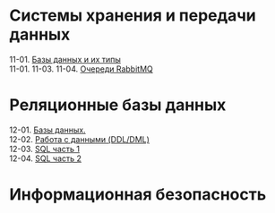 # Системы хранения и передачи данных
  11-01. [Базы данных и их типы](https://github.com/OctaPod/Homework5/blob/main/11-01.md)  
  11-01.
  11-03.
  11-04. [Очереди RabbitMQ](https://github.com/OctaPod/Homework5/blob/main/11-04.md)
# Реляционные базы данных
  12-01. [Базы данных.](https://github.com/OctaPod/Homework5/blob/main/12-01.md)\
  12-02. [Работа с данными (DDL/DML)](https://github.com/OctaPod/Homework5/blob/main/12-02.md)  
  12-03. [SQL часть 1](https://github.com/OctaPod/Homework5/blob/main/12-03.md)  
  12-04. [SQL часть 2](https://github.com/OctaPod/Homework5/blob/main/12-04.md)
  
  
  
  
  
  
  
# Информационная безопасность
